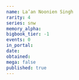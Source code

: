 ```yaml
---
name: La’an Noonien Singh
rarity: 4
series: snw
memory_alpha:
bigbook_tier: -1
events: 0
in_portal:
date:
obtained:
mega: false
published: true
---
```



